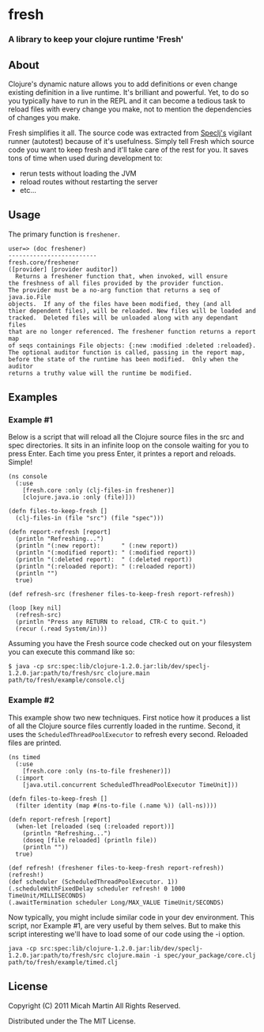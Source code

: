 # fresh
### A library to keep your clojure runtime 'Fresh' ###

## About

Clojure's dynamic nature allows you to add definitions or even change existing definition in a live runtime.
It's brilliant and powerful.  Yet, to do so you typically have to run in the REPL and it can become a tedious task
to reload files with every change you make, not to mention the dependencies of changes you make.

Fresh simplifies it all.  The source code was extracted from [Speclj's](https://github.com/slagyr/speclj) vigilant runner
(autotest) because of it's usefulness.  Simply tell Fresh which source code you want to keep fresh and it'll take care
of the rest for you.  It saves tons of time when used during development to:

* rerun tests without loading the JVM
* reload routes without restarting the server
* etc...

## Usage

The primary function is `freshener`.

    user=> (doc freshener)
    -------------------------
    fresh.core/freshener
    ([provider] [provider auditor])
      Returns a freshener function that, when invoked, will ensure
    the freshness of all files provided by the provider function.
    The provider must be a no-arg function that returns a seq of java.io.File
    objects.  If any of the files have been modified, they (and all
    thier dependent files), will be reloaded. New files will be loaded and
    tracked.  Deleted files will be unloaded along with any dependant files
    that are no longer referenced. The freshener function returns a report map
    of seqs containings File objects: {:new :modified :deleted :reloaded}.
    The optional auditor function is called, passing in the report map,
    before the state of the runtime has been modified.  Only when the auditor
    returns a truthy value will the runtime be modified.

## Examples

### Example #1

Below is a script that will reload all the Clojure source files in the src and spec directories.  It sits in an infinite
loop on the console waiting for you to press Enter.  Each time you press Enter, it printes a report and reloads. Simple!

    (ns console
      (:use
        [fresh.core :only (clj-files-in freshener)]
        [clojure.java.io :only (file)]))

    (defn files-to-keep-fresh []
      (clj-files-in (file "src") (file "spec")))

    (defn report-refresh [report]
      (println "Refreshing...")
      (println "(:new report):      " (:new report))
      (println "(:modified report): " (:modified report))
      (println "(:deleted report):  " (:deleted report))
      (println "(:reloaded report): " (:reloaded report))
      (println "")
      true)

    (def refresh-src (freshener files-to-keep-fresh report-refresh))

    (loop [key nil]
      (refresh-src)
      (println "Press any RETURN to reload, CTR-C to quit.")
      (recur (.read System/in)))

Assuming you have the Fresh source code checked out on your filesystem you can execute this command like so:

    $ java -cp src:spec:lib/clojure-1.2.0.jar:lib/dev/speclj-1.2.0.jar:path/to/fresh/src clojure.main path/to/fresh/example/console.clj

### Example #2

This example show two new techniques.  First notice how it produces a list of all the Clojure source files currently
loaded in the runtime.  Second, it uses the `ScheduledThreadPoolExecutor` to refresh every second.  Reloaded files
are printed.

    (ns timed
      (:use
        [fresh.core :only (ns-to-file freshener)])
      (:import
        [java.util.concurrent ScheduledThreadPoolExecutor TimeUnit]))

    (defn files-to-keep-fresh []
      (filter identity (map #(ns-to-file (.name %)) (all-ns))))

    (defn report-refresh [report]
      (when-let [reloaded (seq (:reloaded report))]
        (println "Refreshing...")
        (doseq [file reloaded] (println file))
        (println ""))
      true)

    (def refresh! (freshener files-to-keep-fresh report-refresh))
    (refresh!)
    (def scheduler (ScheduledThreadPoolExecutor. 1))
    (.scheduleWithFixedDelay scheduler refresh! 0 1000 TimeUnit/MILLISECONDS)
    (.awaitTermination scheduler Long/MAX_VALUE TimeUnit/SECONDS)

Now typically, you might include similar code in your dev environment.  This script, nor Example #1, are very useful
by them selves.  But to make this script interesting we'll have to load some of our code using the -i option.

    java -cp src:spec:lib/clojure-1.2.0.jar:lib/dev/speclj-1.2.0.jar:path/to/fresh/src clojure.main -i spec/your_package/core.clj path/to/fresh/example/timed.clj

## License

Copyright (C) 2011 Micah Martin All Rights Reserved.

Distributed under the The MIT License.
